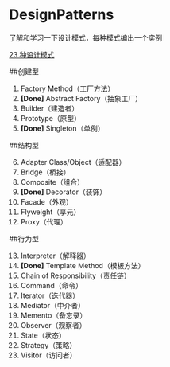 ﻿# DesignPatterns
了解和学习一下设计模式，每种模式编出一个实例

[23 种设计模式](http://www.cnblogs.com/beijiguangyong/archive/2010/11/15/2302807.html#_Toc281750449)

##创建型

1. Factory Method（工厂方法）
2. **[Done]** Abstract Factory（抽象工厂）
3. Builder（建造者）
4. Prototype（原型）
5. **[Done]** Singleton（单例）

##结构型

6. Adapter Class/Object（适配器）
7. Bridge（桥接）
8. Composite（组合）
9. **[Done]** Decorator（装饰）
10. Facade（外观）
11. Flyweight（享元）
12. Proxy（代理）

##行为型

13. Interpreter（解释器）
14. **[Done]** Template Method（模板方法）
15. Chain of Responsibility（责任链）
16. Command（命令）
17. Iterator（迭代器）
18. Mediator（中介者）
19. Memento（备忘录）
20. Observer（观察者）
21. State（状态）
22. Strategy（策略）
23. Visitor（访问者）
